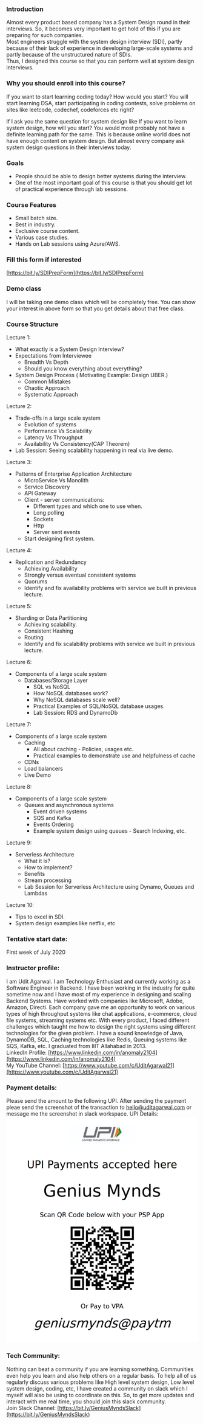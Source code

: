 ### Introduction
Almost every product based company has a System Design round in their interviews. So, it becomes very important to get hold of this if you are preparing for such companies.  
Most engineers struggle with the system design interview (SDI), partly because of their lack of experience in developing large-scale systems and partly because of the unstructured nature of SDIs.   
Thus, I designed this course so that you can perform well at system design interviews.

### Why you should enroll into this course?
If you want to start learning coding today? How would you start?
You will start learning DSA, start participating in coding contests, solve problems on sites like leetcode, codechef, codeforces etc right?  

If I ask you the same question for system design like If you want to learn system design, how will you start?
You would most probably not have a definite learning path for the same. This is because online world does not have enough content on system design. But almost every company ask system design questions in their interviews today.


### Goals
* People should be able to design better systems during the interview.
* One of the most important goal of this course is that you should get lot of practical experience through lab sessions.

### Course Features
* Small batch size.
* Best in industry.
* Exclusive course content.
* Various case studies.
* Hands on Lab sessions using Azure/AWS.

### Fill this form if interested
[https://bit.ly/SDIPrepForm](https://bit.ly/SDIPrepForm)

### Demo class
I will be taking one demo class which will be completely free. You can show your interest in above form so that you get details about that free class.

### Course Structure

Lecture 1:
- What exactly is a System Design Interview?
- Expectations from Interviewee
	- Breadth Vs Depth
	- Should you know everything about everything?
- System Design Process ( Motivating Example: Design UBER.)
	- Common Mistakes
	- Chaotic Approach
	- Systematic Approach

Lecture 2:
- Trade-offs in a large scale system
	- Evolution of systems
	- Performance Vs Scalability
	- Latency Vs Throughput
	- Availability Vs Consistency(CAP Theorem)
- Lab Session: Seeing scalability happening in real via live demo.

Lecture 3:
- Patterns of Enterprise Application Architecture
	- MicroService Vs Monolith
	- Service Discovery
	- API Gateway
	- Client - server communications: 
		- Different types and which one to use when.
		- Long polling
		- Sockets
		- Http 
		- Server sent events
	- Start designing first system.

Lecture 4:
- Replication and Redundancy
	- Achieving Availability
	- Strongly versus eventual consistent systems
	- Quorums
	- Identify and fix availability problems with service we built in previous lecture.

Lecture 5:
- Sharding or Data Partitioning
	- Achieving scalability.
	- Consistent Hashing
	- Routing
	- Identify and fix scalability problems with service we built in previous lecture.

Lecture 6:
- Components of a large scale system
	- Databases/Storage Layer
		- SQL vs NoSQL
		- How NoSQL databases work?
		- Why NoSQL databases scale well?
		- Practical Examples of SQL/NoSQL database usages.
		- Lab Session:  RDS and DynamoDb

Lecture 7:
- Components of a large scale system
	- Caching
		- All about caching - Policies, usages etc.
		- Practical examples to demonstrate use and helpfulness of cache
	- CDNs
	- Load balancers
	- Live Demo

Lecture 8:
- Components of a large scale system
	- Queues and asynchronous systems
		- Event driven systems
		- SQS and Kafka
		- Events Ordering
		- Example system design using queues - Search Indexing, etc.

Lecture 9:
- Serverless Architecture
	- What it is?
	- How to implement?
	- Benefits
	- Stream processing
	- Lab Session for Serverless Architecture using Dynamo, Queues and Lambdas


Lecture 10:
- Tips to excel in SDI. 
- System design examples like netflix, etc

### Tentative start date: 
First week of July 2020

### Instructor profile:
I am Udit Agarwal. I am Technology Enthusiast and currently working as a Software Engineer in Backend. I have been working in the industry for quite sometime now and I have most of my experience in designing and scaling Backend Systems. Have worked with companies like Microsoft, Adobe, Amazon, Directi. Each company gave me an opportunity to work on various types of high throughput systems like chat applications, e-commerce, cloud file systems, streaming systems etc. With every product, I faced different challenges which taught me how to design the right systems using different technologies for the given problem. I have a sound knowledge of Java, DynamoDB, SQL, Caching technologies like Redis, Queuing systems like SQS, Kafka, etc. I graduated from IIIT Allahabad in 2013.  
LinkedIn Profile: [https://www.linkedin.com/in/anomaly2104](https://www.linkedin.com/in/anomaly2104)  
My YouTube Channel: [https://www.youtube.com/c/UditAgarwal21](https://www.youtube.com/c/UditAgarwal21)


### Payment details:
Please send the amount to the following UPI. After sending the payment pleae send the screenshot of the transaction to hello@uditagarwal.com or message me the screenshot in slack workspace.
UPI Details:
![UPI Details Image](/assets/img/upi.PNG)

### Tech Community:
Nothing can beat a community if you are learning something. Communities even help you learn and also help others on a regular basis. To help all of us regularly discuss various problems like High level system design, Low level system design, coding, etc, I have created a community on slack which I myself will also be using to coordinate on this. So, to get more updates and interact with me real time, you should join this slack community.  
Join Slack Channel: [https://bit.ly/GeniusMyndsSlack](https://bit.ly/GeniusMyndsSlack)

